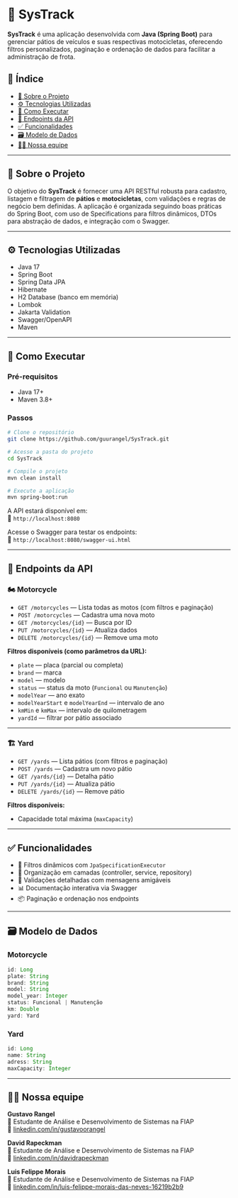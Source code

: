 # 🚀 SysTrack

**SysTrack** é uma aplicação desenvolvida com **Java (Spring Boot)** para gerenciar pátios de veículos e suas respectivas motocicletas, oferecendo filtros personalizados, paginação e ordenação de dados para facilitar a administração de frota.

## 📌 Índice

- [🧾 Sobre o Projeto](#-sobre-o-projeto)
- [⚙️ Tecnologias Utilizadas](#-tecnologias-utilizadas)
- [🧪 Como Executar](#-como-executar)
- [📌 Endpoints da API](#-endpoints-da-api)
- [✅ Funcionalidades](#-funcionalidades)
- [🗃️ Modelo de Dados](#-modelo-de-dados)
- [👨‍💻 Nossa equipe](#-nossa-equipe)

---

## 🧾 Sobre o Projeto

O objetivo do **SysTrack** é fornecer uma API RESTful robusta para cadastro, listagem e filtragem de **pátios** e **motocicletas**, com validações e regras de negócio bem definidas. A aplicação é organizada seguindo boas práticas do Spring Boot, com uso de Specifications para filtros dinâmicos, DTOs para abstração de dados, e integração com o Swagger.

---

## ⚙️ Tecnologias Utilizadas

- Java 17
- Spring Boot
- Spring Data JPA
- Hibernate
- H2 Database (banco em memória)
- Lombok
- Jakarta Validation
- Swagger/OpenAPI
- Maven

---

## 🧪 Como Executar

### Pré-requisitos

- Java 17+
- Maven 3.8+

### Passos

```bash
# Clone o repositório
git clone https://github.com/guurangel/SysTrack.git

# Acesse a pasta do projeto
cd SysTrack

# Compile o projeto
mvn clean install

# Execute a aplicação
mvn spring-boot:run
```

A API estará disponível em:  
📍 `http://localhost:8080`

Acesse o Swagger para testar os endpoints:  
📘 `http://localhost:8080/swagger-ui.html`

---

## 📌 Endpoints da API

### 🏍️ Motorcycle

- `GET /motorcycles` — Lista todas as motos (com filtros e paginação)
- `POST /motorcycles` — Cadastra uma nova moto
- `GET /motorcycles/{id}` — Busca por ID
- `PUT /motorcycles/{id}` — Atualiza dados
- `DELETE /motorcycles/{id}` — Remove uma moto

**Filtros disponíveis (como parâmetros da URL):**

- `plate` — placa (parcial ou completa)
- `brand` — marca
- `model` — modelo
- `status` — status da moto (`Funcional` ou `Manutenção`)
- `modelYear` — ano exato
- `modelYearStart` e `modelYearEnd` — intervalo de ano
- `kmMin` e `kmMax` — intervalo de quilometragem
- `yardId` — filtrar por pátio associado

---

### 🏗️ Yard

- `GET /yards` — Lista pátios (com filtros e paginação)
- `POST /yards` — Cadastra um novo pátio
- `GET /yards/{id}` — Detalha pátio
- `PUT /yards/{id}` — Atualiza pátio
- `DELETE /yards/{id}` — Remove pátio

**Filtros disponíveis:**

- Capacidade total máxima (`maxCapacity`)

---

## ✅ Funcionalidades

- 🔎 Filtros dinâmicos com `JpaSpecificationExecutor`
- 🧱 Organização em camadas (controller, service, repository)
- 📖 Validações detalhadas com mensagens amigáveis
- 📊 Documentação interativa via Swagger
- 📦 Paginação e ordenação nos endpoints

---

## 🗃️ Modelo de Dados

### Motorcycle

```java
id: Long
plate: String
brand: String
model: String
model_year: Integer
status: Funcional | Manutenção
km: Double
yard: Yard
```

### Yard

```java
id: Long
name: String
adress: String
maxCapacity: Integer
```

---

## 👨‍💻 Nossa equipe

**Gustavo Rangel**  
💼 Estudante de Análise e Desenvolvimento de Sistemas na FIAP  
🔗 [linkedin.com/in/gustavoorangel](https://www.linkedin.com/in/gustavoorangel)

**David Rapeckman**  
💼 Estudante de Análise e Desenvolvimento de Sistemas na FIAP  
🔗 [linkedin.com/in/davidrapeckman](https://www.linkedin.com/in/davidrapeckman)

**Luis Felippe Morais**  
💼 Estudante de Análise e Desenvolvimento de Sistemas na FIAP  
🔗 [linkedin.com/in/luis-felippe-morais-das-neves-16219b2b9](https://www.linkedin.com/in/luis-felippe-morais-das-neves-16219b2b9)
